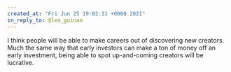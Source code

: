 ```yaml
---
created_at: "Fri Jun 25 19:02:31 +0000 2021"
in_reply_to: @leo_guinan
---
```


I think people will be able to make careers out of discovering new creators. Much the same way that early investors can make a ton of money off an early investment, being able to spot up-and-coming creators will be lucrative.